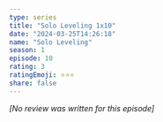 ```yaml
---
type: series
title: "Solo Leveling 1x10"
date: "2024-03-25T14:26:18"
name: "Solo Leveling"
season: 1
episode: 10
rating: 3
ratingEmoji: ⭐️⭐️⭐️
share: false
---
```


*[No review was written for this episode]*
